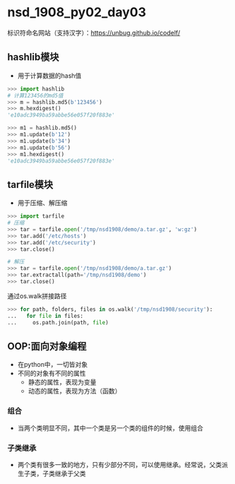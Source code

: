 # nsd_1908_py02_day03

标识符命名网站（支持汉字）：https://unbug.github.io/codelf/  

## hashlib模块

- 用于计算数据的hash值

```python
>>> import hashlib
# 计算123456的md5值
>>> m = hashlib.md5(b'123456')
>>> m.hexdigest()
'e10adc3949ba59abbe56e057f20f883e'

>>> m1 = hashlib.md5()
>>> m1.update(b'12')
>>> m1.update(b'34')
>>> m1.update(b'56')
>>> m1.hexdigest()
'e10adc3949ba59abbe56e057f20f883e'
```

## tarfile模块

- 用于压缩、解压缩

```python
>>> import tarfile
# 压缩
>>> tar = tarfile.open('/tmp/nsd1908/demo/a.tar.gz', 'w:gz')
>>> tar.add('/etc/hosts')
>>> tar.add('/etc/security')
>>> tar.close()

# 解压
>>> tar = tarfile.open('/tmp/nsd1908/demo/a.tar.gz')
>>> tar.extractall(path='/tmp/nsd1908/demo')
>>> tar.close()

```

通过os.walk拼接路径

```python
>>> for path, folders, files in os.walk('/tmp/nsd1908/security'):
...   for file in files:
...     os.path.join(path, file)

```

## OOP:面向对象编程

- 在python中，一切皆对象
- 不同的对象有不同的属性
  - 静态的属性，表现为变量
  - 动态的属性，表现为方法（函数）

### 组合

- 当两个类明显不同，其中一个类是另一个类的组件的时候，使用组合

### 子类继承

- 两个类有很多一致的地方，只有少部分不同，可以使用继承。经常说，父类派生子类，子类继承于父类






